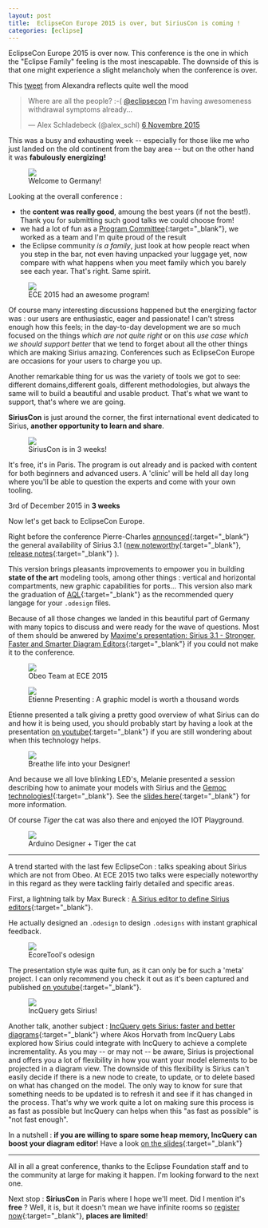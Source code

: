 ```yaml
---
layout: post
title:  EclipseCon Europe 2015 is over, but SiriusCon is coming !
categories: [eclipse]
---
```


EclipseCon Europe 2015 is over now. This conference is the one in which the "Eclipse Family" feeling is the most inescapable. The downside of this is that one might experience a slight melancholy when the conference is over.

This [tweet](https://twitter.com/alex_schl/status/662556186986864640) from Alexandra reflects quite well the mood

<blockquote class="twitter-tweet" lang="fr"><p lang="en" dir="ltr">Where are all the people? :-( <a href="https://twitter.com/eclipsecon">@eclipsecon</a> I&#39;m having awesomeness withdrawal symptoms already...</p>&mdash; Alex Schladebeck (@alex_schl) <a href="https://twitter.com/alex_schl/status/662556186986864640">6 Novembre 2015</a></blockquote>
<script async src="//platform.twitter.com/widgets.js" charset="utf-8"></script>

This was a busy and exhausting week -- especially for those like me who just landed on the old continent from the bay area --  but on the other hand it was **fabulously energizing!**

<figure>
    <a href="{{ site.url }}/images/blog/ludwigsburg.jpg"><img src="{{ site.url }}/images/blog/ludwigsburg.jpg"></a>    
    <figcaption>Welcome to Germany!</figcaption>
</figure>

Looking at the overall conference :

* the **content was really good**, amoung the best years (if not the best!). Thank you for submitting such good talks we could choose from!
* we had a lot of fun as a [Program Committee](https://www.eclipsecon.org/europe2015/about-pc){:target="_blank"}, we worked as a team and I'm quite proud of the result
* the Eclipse community *is a family*, just look at how people react when you step in the bar, not even having unpacked your luggage yet, now compare with what happens when you meet family which you barely see each year. That's right. Same spirit.
<figure>
    <a href="http://c2.staticflickr.com/6/5830/22702507431_ec218fe85d_n.jpg"><img src="http://c2.staticflickr.com/6/5830/22702507431_ec218fe85d_n.jpg"></a>    
    <figcaption>ECE 2015 had an awesome program!</figcaption>
</figure>


Of course many interesting discussions happened but the energizing factor was : our users are enthusiastic, eager and passionate! I can't stress enough how this feels; in the day-to-day development we are so much focused on the things *which are not quite right* or on this *use case which we should support better* that we tend to forget about all the other things which are making Sirius amazing. Conferences such as EclipseCon Europe are occasions for your users to charge you up.


Another remarkable thing for us was the variety of tools we got to see: different domains,different goals, different methodologies, but always the same will to build a beautiful and usable product. That's what we want to support, that's where we are going. 


 **SiriusCon** is just around the corner, the first international event dedicated to Sirius, **another opportunity to learn and share**.

<figure>
    <a href="{{ site.url }}/images/blog/ece-siriuscon.jpg"><img src="{{ site.url }}/images/blog/ece-siriuscon.jpg"></a>    
    <figcaption>SiriusCon is in 3 weeks!</figcaption>
</figure>

 It's free, it's in Paris. The program is out already and is packed with content for both beginners and advanced users. A 'clinic' will be held all day long where you'll be able to question the experts and come with your own tooling. 

3rd of December 2015 in **3 weeks**

Now let's get back to EclipseCon Europe.

Right before the conference Pierre-Charles [announced](https://dev.eclipse.org/mhonarc/lists/sirius-dev/msg00132.html){:target="_blank"} the general availability of Sirius 3.1 ([new noteworthy](https://www.eclipse.org/sirius/whatsnew3-1.html){:target="_blank"}, [release notes](https://www.eclipse.org/sirius/doc/Release_Notes.html){:target="_blank"} ). 

This version brings pleasants improvements to empower you in building **state of the art** modeling tools, among other things :  vertical and horizontal compartments, new graphic capabilities for ports... This version also mark the graduation of [AQL](http://cedric.brun.io/eclipse/introducing-aql/){:target="_blank"} as the recommended query langage for your `.odesign` files. 

Because of all those changes we landed in this beautiful part of Germany with many topics to discuss and were ready for the wave of questions. Most of them should be anwered by [Maxime's presentation: Sirius 3.1 - Stronger, Faster and Smarter Diagram Editors](http://mporhel.github.io/slides/2015_EclipseConEU_Sirius31_StrongerFasterSmarter/#/){:target="_blank"} if you could not make it to the conference.

<figure>
    <a href="https://farm1.staticflickr.com/690/22761525601_1864b66937.jpg"><img src="https://farm1.staticflickr.com/690/22761525601_1864b66937.jpg"></a>    
    <figcaption>Obeo Team at ECE 2015</figcaption>
</figure>

<figure>
    <a href="{{ site.url }}/images/blog/etienne-pres-sirius.jpg"><img src="{{ site.url }}/images/blog/etienne-pres-sirius.jpg"></a>    
    <figcaption>Etienne Presenting : A graphic model is worth a thousand words</figcaption>
</figure>

Etienne presented a talk giving a pretty good overview of what Sirius can do and how it is being used, you should probably start by having a look at the presentation [on youtube](https://www.youtube.com/watch?v=Rhd3MZ6DQ3g&list=PLy7t4z5SYNaR0yp9EQ9txQhO-JgCLJAga&index=79){:target="_blank"} if you are still wondering about when this technology helps.

<figure>
    <a href="{{ site.url }}/images/blog/breathlife.png"><img src="{{ site.url }}/images/blog/breathlife.png"></a>    
    <figcaption>Breathe life into your Designer!</figcaption>
</figure>

And because we all love blinking LED's, Melanie presented a session describing how to animate your models with Sirius and the [Gemoc technologies!](http://gemoc.org/){:target="_blank"}. See the [slides here](http://fr.slideshare.net/melbats/eclipsecon-eu-2015-breathe-life-into-your-designer){:target="_blank"} for more information.

Of course *Tiger* the cat was also there and enjoyed the IOT Playground.

<figure>
    <a href="{{ site.url }}/images/blog/cat.jpg"><img src="{{ site.url }}/images/blog/cat.jpg"></a>    
    <figcaption>Arduino Designer + Tiger the cat</figcaption>
</figure>

---------------------------------------

A trend started with the last few EclipseCon : talks speaking about Sirius which are not from Obeo. At ECE 2015 two talks were especially noteworthy in this regard as they were tackling fairly detailed and specific areas.

First, a lightning talk by Max Bureck : [A Sirius editor to define Sirius editors](https://www.eclipsecon.org/europe2015/session/sirius-editor-define-sirius-editors){:target="_blank"}. 

He actually designed an `.odesign` to design `.odesigns` with instant graphical feedback.

<figure>
    <a href="https://pbs.twimg.com/media/CN9yy2nWwAAlxIQ.png:large"><img src="https://pbs.twimg.com/media/CN9yy2nWwAAlxIQ.png:large"></a>    
    <figcaption>EcoreTool's odesign</figcaption>
</figure>

The presentation style was quite fun, as it can only be for such a 'meta' project. I can only recommend you check it out as it's been captured and published [on youtube](https://www.youtube.com/watch?v=JAoJRfM4uVs&list=PLy7t4z5SYNaR0yp9EQ9txQhO-JgCLJAga&index=32){:target="_blank"}.

<figure>
    <a href="{{ site.url }}/images/blog/incquery.png"><img src="{{ site.url }}/images/blog/incquery.png"></a>    
    <figcaption>IncQuery gets Sirius!</figcaption>
</figure>

Another talk, another subject : [IncQuery gets Sirius: faster and better diagrams](https://www.eclipsecon.org/europe2015/session/incquery-gets-sirius-faster-and-better-diagrams){:target="_blank"} where Akos Horvath from IncQuery Labs explored how Sirius could integrate with IncQuery to achieve a complete incrementality. As you may -- or may not -- be aware, Sirius is projectional and offers you a lot of flexibility in how you want your model elements to be projected in a diagram view. The downside of this flexibility is Sirius can't easily decide if there is a new node to create, to update, or to delete based on what has changed on the model. The only way to know for sure that something needs to be updated is to refresh it and see if it has changed in the process. That's why we work quite a lot on making sure this process is as fast as possible but IncQuery can helps when this "as fast as possible" is "not fast enough". 

In a nutshell : **if you are willing to spare some heap memory,  IncQuery can boost your diagram editor**! Have a look [on the slides](https://www.eclipsecon.org/europe2015/sites/default/files/slides/iqgetsSirius_eclipsecon_15_ha_final_0.pdf){:target="_blank"}

---------------------------------------

All in all a great conference, thanks to the Eclipse Foundation staff and to the community at large for making it happen. I'm looking forward to the next one.

Next stop : **SiriusCon** in Paris where I hope we'll meet. Did I mention it's  **free** ? Well, it is, but it doesn't mean we have infinite rooms so [register now](http://www.siriuscon.org/register.php){:target="_blank"}, **places are limited**!

